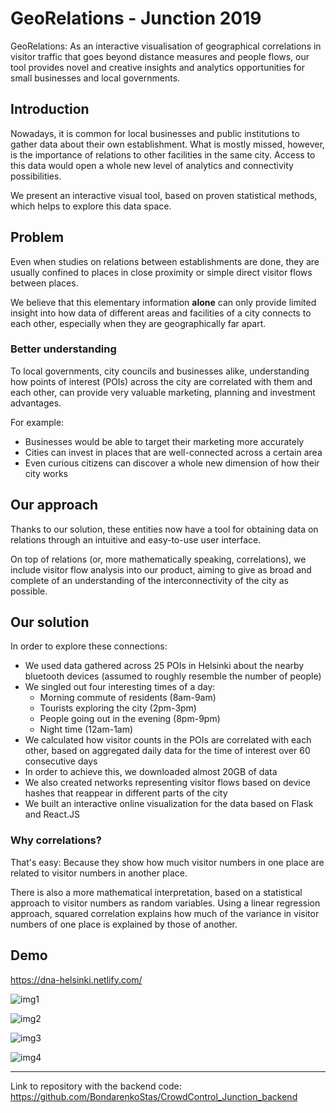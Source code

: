 # GeoRelations - Junction 2019

GeoRelations: As an interactive visualisation of geographical correlations in visitor traffic that goes beyond distance measures and people flows, our tool provides novel and creative insights and analytics opportunities for small businesses and local governments.

## Introduction
Nowadays, it is common for local businesses and public institutions to gather data about their own establishment. What is mostly missed, however, is the importance of relations to other facilities in the same city. Access to this data would open a whole new level of analytics and connectivity possibilities.

We present an interactive visual tool, based on proven statistical methods, which helps to explore this data space.

## Problem
Even when studies on relations between establishments are done, they are usually confined to places in close proximity or simple direct visitor flows between places.

We believe that this elementary information **alone** can only provide limited insight into how data of different areas and facilities of a city connects to each other, especially when they are geographically far apart.


### Better understanding
To local governments, city councils and businesses alike, understanding how points of interest (POIs) across the city are correlated with them and each other, can provide very valuable marketing, planning and investment advantages.

For example:
- Businesses would be able to target their marketing more accurately
- Cities can invest in places that are well-connected across a certain area
- Even curious citizens can discover a whole new dimension of how their city works


## Our approach
Thanks to our solution, these entities now have a tool for obtaining data on relations through an intuitive and easy-to-use user interface.

On top of relations (or, more mathematically speaking, correlations), we include visitor flow analysis into our product, aiming to give as broad and complete of an understanding of the interconnectivity of the city as possible.

## Our solution
In order to explore these connections:
- We used data gathered across 25 POIs in Helsinki about the nearby bluetooth devices (assumed to roughly resemble the number of people)
- We singled out four interesting times of a day:
     - Morning commute of residents (8am-9am)
     - Tourists exploring the city (2pm-3pm)
     - People going out in the evening (8pm-9pm)
     - Night time (12am-1am)
- We calculated how visitor counts in the POIs are correlated with each other, based on aggregated daily data for the time of interest over 60 consecutive days
- In order to achieve this, we downloaded almost 20GB of data
- We also created networks representing visitor flows based on device hashes that reappear in different parts of the city
- We built an interactive online visualization for the data based on Flask and React.JS

### Why correlations?
That's easy: Because they show how much visitor numbers in one place are related to visitor numbers in another place.

There is also a more mathematical interpretation, based on a statistical approach to visitor numbers as random variables. Using a linear regression approach, squared correlation explains how much of the variance in visitor numbers of one place is explained by those of another.

## Demo
https://dna-helsinki.netlify.com/

![img1](https://res.cloudinary.com/hackjunction/image/upload/c_fill,q_auto/v1/junctionapp/projects/junction-2019/qdtbkKaIV/eird2esz6b2jbwszwppa)

![img2](https://res.cloudinary.com/hackjunction/image/upload/c_fill,q_auto/v1/junctionapp/projects/junction-2019/qdtbkKaIV/cnactheceqbtazksgetc)

![img3](https://res.cloudinary.com/hackjunction/image/upload/c_fill,q_auto/v1/junctionapp/projects/junction-2019/qdtbkKaIV/fxt1vnbvd916znoeyahk)

![img4](https://res.cloudinary.com/hackjunction/image/upload/c_fill,q_auto/v1/junctionapp/projects/junction-2019/qdtbkKaIV/ce9nqtgc9trgpmeveaya)



------------------
Link to repository with the backend code:
https://github.com/BondarenkoStas/CrowdControl_Junction_backend
